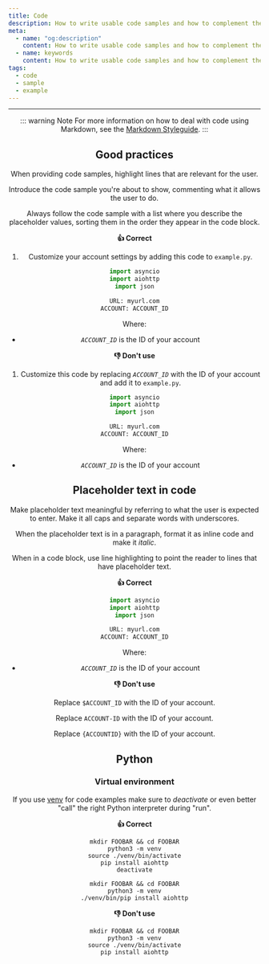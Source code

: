 ```yaml
---
title: Code
description: How to write usable code samples and how to complement them with useful information
meta:
  - name: "og:description"
    content: How to write usable code samples and how to complement them with useful information
  - name: keywords
    content: How to write usable code samples and how to complement them with useful information
tags:
  - code
  - sample
  - example
---
```


<Header/>

---


::: warning Note
For more information on how to deal with code using Markdown, see the [Markdown Styleguide](https://ocular-d.github.io/styleguide-markdown/code.html "Link to ocular-d Markdown Styleguide").
:::

## Good practices

When providing code samples, highlight lines that are relevant for the user.

Introduce the code sample you're about to show, commenting what it allows the user to do.

Always follow the code sample with a list where you describe the placeholder values, sorting them in the order they appear in the code block.

**:thumbsup: Correct**

1. Customize your account settings by adding this code to `example.py`.

```python {6}
import asyncio
import aiohttp
import json

URL: myurl.com
ACCOUNT: ACCOUNT_ID
```

Where:

- *`ACCOUNT_ID`* is the ID of your account

**:thumbsdown: Don't use**

1. Customize this code by replacing *`ACCOUNT_ID`* with the ID of your account and add it to `example.py`.

```python
import asyncio
import aiohttp
import json

URL: myurl.com
ACCOUNT: ACCOUNT_ID
```

Where:

- *`ACCOUNT_ID`* is the ID of your account

## Placeholder text in code

Make placeholder text meaningful by referring to what the user is expected to enter.
Make it all caps and separate words with underscores.

When the placeholder text is in a paragraph, format it as inline code and make it *italic*.

When in a code block, use line highlighting to point the reader to lines that have placeholder text.

**:thumbsup: Correct**

```python
import asyncio
import aiohttp
import json

URL: myurl.com
ACCOUNT: ACCOUNT_ID
```

Where:

- *`ACCOUNT_ID`* is the ID of your account

**:thumbsdown: Don't use**

Replace `$ACCOUNT_ID` with the ID of your account.

Replace `ACCOUNT-ID` with the ID of your account.

Replace `{ACCOUNTID}` with the ID of your account.

## Python

### Virtual environment

If you use [venv](https://docs.python.org/3/library/venv.html#module-venv "Link to venv library") for code examples make sure
to *deactivate* or even better "call" the right Python interpreter during "run".

**:thumbsup: Correct**

```shell {5}
mkdir FOOBAR && cd FOOBAR
python3 -m venv
source ./venv/bin/activate
pip install aiohttp
deactivate
```

```shell
mkdir FOOBAR && cd FOOBAR
python3 -m venv
./venv/bin/pip install aiohttp
```

**:thumbsdown: Don't use**

```shell
mkdir FOOBAR && cd FOOBAR
python3 -m venv
source ./venv/bin/activate
pip install aiohttp
```



